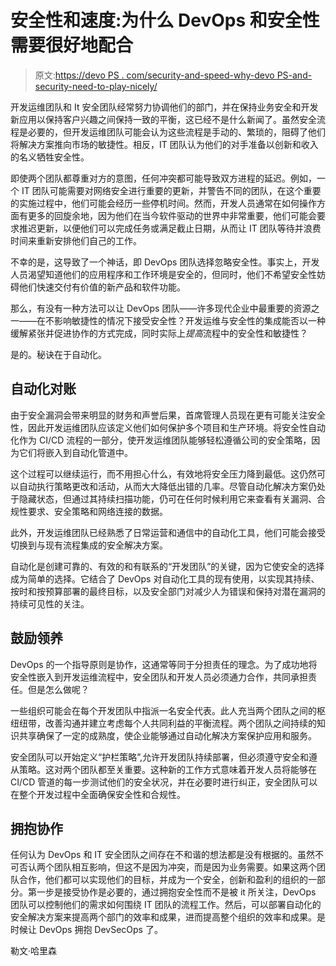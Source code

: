 # 安全性和速度:为什么 DevOps 和安全性需要很好地配合

> 原文:[https://devo PS . com/security-and-speed-why-devo PS-and-security-need-to-play-nicely/](https://devops.com/security-and-speed-why-devops-and-security-need-to-play-nicely/)

开发运维团队和 It 安全团队经常努力协调他们的部门，并在保持业务安全和开发新应用以保持客户兴趣之间保持一致的平衡，这已经不是什么新闻了。虽然安全流程是必要的，但开发运维团队可能会认为这些流程是手动的、繁琐的，阻碍了他们将解决方案推向市场的敏捷性。相反，IT 团队认为他们的对手准备以创新和收入的名义牺牲安全性。

即使两个团队都尊重对方的意图，任何冲突都可能导致双方进程的延迟。例如，一个 IT 团队可能需要对网络安全进行重要的更新，并警告不同的团队，在这个重要的实施过程中，他们可能会经历一些停机时间。然而，开发人员通常在如何操作方面有更多的回旋余地，因为他们在当今软件驱动的世界中非常重要，他们可能会要求推迟更新，以便他们可以完成任务或满足截止日期，从而让 IT 团队等待并浪费时间来重新安排他们自己的工作。

不幸的是，这导致了一个神话，即 DevOps 团队选择忽略安全性。事实上，开发人员渴望知道他们的应用程序和工作环境是安全的，但同时，他们不希望安全性妨碍他们快速交付有价值的新产品和软件功能。

那么，有没有一种方法可以让 DevOps 团队——许多现代企业中最重要的资源之一——在不影响敏捷性的情况下接受安全性？开发运维与安全性的集成能否以一种缓解紧张并促进协作的方式完成，同时实际上*提高*流程中的安全性和敏捷性？

是的。秘诀在于自动化。

## **自动化对账**

由于安全漏洞会带来明显的财务和声誉后果，首席管理人员现在更有可能关注安全性，因此开发运维团队应该定义他们如何保护多个项目和生产环境。将安全性自动化作为 CI/CD 流程的一部分，使开发运维团队能够轻松遵循公司的安全策略，因为它们将嵌入到自动化管道中。

这个过程可以继续运行，而不用担心什么，有效地将安全压力降到最低。这仍然可以自动执行策略更改和活动，从而大大降低出错的几率。尽管自动化解决方案仍处于隐藏状态，但通过其持续扫描功能，仍可在任何时候利用它来查看有关漏洞、合规性要求、安全策略和网络连接的数据。

此外，开发运维团队已经熟悉了日常运营和通信中的自动化工具，他们可能会接受切换到与现有流程集成的安全解决方案。

自动化是创建可靠的、有效的和有联系的“开发团队”的关键，因为它使安全的选择成为简单的选择。它结合了 DevOps 对自动化工具的现有使用，以实现其持续、按时和按预算部署的最终目标，以及安全部门对减少人为错误和保持对潜在漏洞的持续可见性的关注。

## **鼓励领养**

DevOps 的一个指导原则是协作，这通常等同于分担责任的理念。为了成功地将安全性嵌入到开发运维流程中，安全团队和开发人员必须通力合作，共同承担责任。但是怎么做呢？

一些组织可能会在每个开发团队中指派一名安全代表。此人充当两个团队之间的枢纽纽带，改善沟通并建立考虑每个人共同利益的平衡流程。两个团队之间持续的知识共享确保了一定的成熟度，使企业能够通过自动化解决方案保护应用和服务。

安全团队可以开始定义“护栏策略”,允许开发团队持续部署，但必须遵守安全和遵从策略。这对两个团队都至关重要。这种新的工作方式意味着开发人员将能够在 CI/CD 管道的每一步测试他们的安全状况，并在必要时进行纠正，安全团队可以在整个开发过程中全面确保安全性和合规性。

## **拥抱协作**

任何认为 DevOps 和 IT 安全团队之间存在不和谐的想法都是没有根据的。虽然不可否认两个团队相互影响，但这不是因为冲突，而是因为业务需要。如果这两个团队合作，他们都可以实现他们的目标，并成为一个安全，创新和盈利的组织的一部分。第一步是接受协作是必要的，通过拥抱安全性而不是被 it 所关注，DevOps 团队可以控制他们的需求如何围绕 IT 团队的流程工作。然后，可以部署自动化的安全解决方案来提高两个部门的效率和成果，进而提高整个组织的效率和成果。是时候让 DevOps 拥抱 DevSecOps 了。

勒文·哈里森